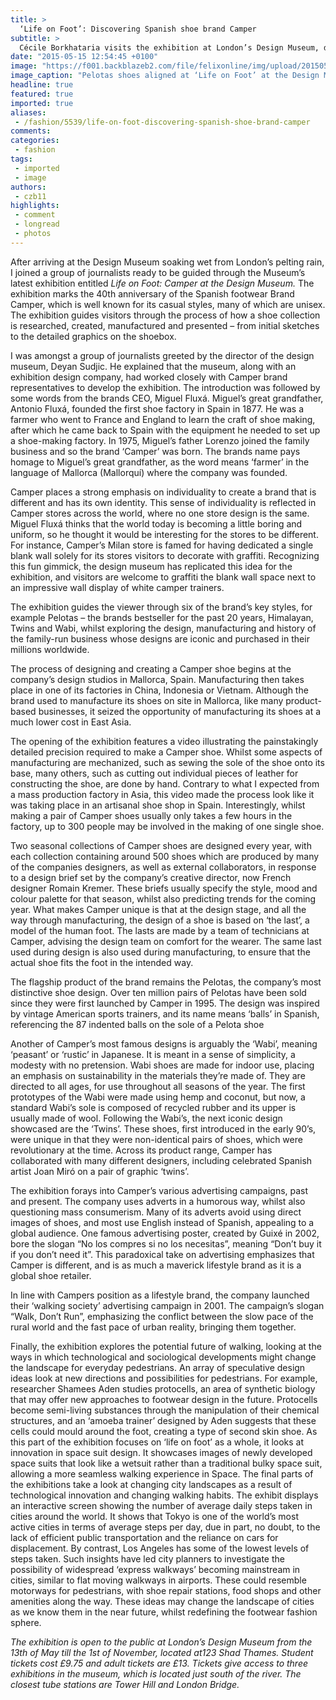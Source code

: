 ```yaml
---
title: >
  ‘Life on Foot’: Discovering Spanish shoe brand Camper
subtitle: >
  Cécile Borkhataria visits the exhibition at London’s Design Museum, discovering a unique shoe brand which prioritizes comfort first
date: "2015-05-15 12:54:45 +0100"
image: "https://f001.backblazeb2.com/file/felixonline/img/upload/201505151354-cj914-life-on-foot-jill-tate-08-copy.jpg"
image_caption: "Pelotas shoes aligned at ‘Life on Foot’ at the Design Museum"
headline: true
featured: true
imported: true
aliases:
 - /fashion/5539/life-on-foot-discovering-spanish-shoe-brand-camper
comments:
categories:
 - fashion
tags:
 - imported
 - image
authors:
 - czb11
highlights:
 - comment
 - longread
 - photos
---
```


After arriving at the Design Museum soaking wet from London’s pelting rain, I joined a group of journalists ready to be guided through the Museum’s latest exhibition entitled _Life on Foot: Camper at the Design Museum._ The exhibition marks the 40th anniversary of the Spanish footwear Brand Camper, which is well known for its casual styles, many of which are unisex. The exhibition guides visitors through the process of how a shoe collection is researched, created, manufactured and presented – from initial sketches to the detailed graphics on the shoebox.

I was amongst a group of journalists greeted by the director of the design museum, Deyan Sudjic. He explained that the museum, along with an exhibition design company, had worked closely with Camper brand representatives to develop the exhibition. The introduction was followed by some words from the brands CEO, Miguel Fluxá. Miguel’s great grandfather, Antonio Fluxá, founded the first shoe factory in Spain in 1877. He was a farmer who went to France and England to learn the craft of shoe making, after which he came back to Spain with the equipment he needed to set up a shoe-making factory. In 1975, Miguel’s father Lorenzo joined the family business and so the brand ‘Camper’ was born. The brands name pays homage to Miguel’s great grandfather, as the word means ‘farmer’ in the language of Mallorca (Mallorquí) where the company was founded.

Camper places a strong emphasis on individuality to create a brand that is different and has its own identity. This sense of individuality is reflected in Camper stores across the world, where no one store design is the same. Miguel Fluxá thinks that the world today is becoming a little boring and uniform, so he thought it would be interesting for the stores to be different. For instance, Camper’s Milan store is famed for having dedicated a single blank wall solely for its stores visitors to decorate with graffiti. Recognizing this fun gimmick, the design museum has replicated this idea for the exhibition, and visitors are welcome to graffiti the blank wall space next to an impressive wall display of white camper trainers.

The exhibition guides the viewer through six of the brand’s key styles, for example Pelotas – the brands bestseller for the past 20 years, Himalayan, Twins and Wabi, whilst exploring the design, manufacturing and history of the family-run business whose designs are iconic and purchased in their millions worldwide.

The process of designing and creating a Camper shoe begins at the company’s design studios in Mallorca, Spain. Manufacturing then takes place in one of its factories in China, Indonesia or Vietnam. Although the brand used to manufacture its shoes on site in Mallorca, like many product-based businesses, it seized the opportunity of manufacturing its shoes at a much lower cost in East Asia.

The opening of the exhibition features a video illustrating the painstakingly detailed precision required to make a Camper shoe. Whilst some aspects of manufacturing are mechanized, such as sewing the sole of the shoe onto its base, many others, such as cutting out individual pieces of leather for constructing the shoe, are done by hand. Contrary to what I expected from a mass production factory in Asia, this video made the process look like it was taking place in an artisanal shoe shop in Spain. Interestingly, whilst making a pair of Camper shoes usually only takes a few hours in the factory, up to 300 people may be involved in the making of one single shoe.

Two seasonal collections of Camper shoes are designed every year, with each collection containing around 500 shoes which are produced by many of the companies designers, as well as external collaborators, in response to a design brief set by the company’s creative director, now French designer Romain Kremer. These briefs usually specify the style, mood and colour palette for that season, whilst also predicting trends for the coming year. What makes Camper unique is that at the design stage, and all the way through manufacturing, the design of a shoe is based on ‘the last’, a model of the human foot. The lasts are made by a team of technicians at Camper, advising the design team on comfort for the wearer. The same last used during design is also used during manufacturing, to ensure that the actual shoe fits the foot in the intended way.

The flagship product of the brand remains the Pelotas, the company’s most distinctive shoe design. Over ten million pairs of Pelotas have been sold since they were first launched by Camper in 1995. The design was inspired by vintage American sports trainers, and its name means ‘balls’ in Spanish, referencing the 87 indented balls on the sole of a Pelota shoe

Another of Camper’s most famous designs is arguably the ‘Wabi’, meaning ‘peasant’ or ‘rustic’ in Japanese. It is meant in a sense of simplicity, a modesty with no pretension. Wabi shoes are made for indoor use, placing an emphasis on sustainability in the materials they’re made of. They are directed to all ages, for use throughout all seasons of the year. The first prototypes of the Wabi were made using hemp and coconut, but now, a standard Wabi’s sole is composed of recycled rubber and its upper is usually made of wool. Following the Wabi’s, the next iconic design showcased are the ‘Twins’. These shoes, first introduced in the early 90’s, were unique in that they were non-identical pairs of shoes, which were revolutionary at the time. Across its product range, Camper has collaborated with many different designers, including celebrated Spanish artist Joan Miró on a pair of graphic ‘twins’.

The exhibition forays into Camper’s various advertising campaigns, past and present. The company uses adverts in a humorous way, whilst also questioning mass consumerism. Many of its adverts avoid using direct images of shoes, and most use English instead of Spanish, appealing to a global audience. One famous advertising poster, created by Guixé in 2002, bore the slogan “No los compres si no los necesitas”, meaning “Don’t buy it if you don’t need it”. This paradoxical take on advertising emphasizes that Camper is different, and is as much a maverick lifestyle brand as it is a global shoe retailer.

In line with Campers position as a lifestyle brand, the company launched their ‘walking society’ advertising campaign in 2001. The campaign’s slogan “Walk, Don’t Run”, emphasizing the conflict between the slow pace of the rural world and the fast pace of urban reality, bringing them together.

Finally, the exhibition explores the potential future of walking, looking at the ways in which technological and sociological developments might change the landscape for everyday pedestrians. An array of speculative design ideas look at new directions and possibilities for pedestrians. For example, researcher Shamees Aden studies protocells, an area of synthetic biology that may offer new approaches to footwear design in the future. Protocells become semi-living substances through the manipulation of their chemical structures, and an ‘amoeba trainer’ designed by Aden suggests that these cells could mould around the foot, creating a type of second skin shoe. As this part of the exhibition focuses on ‘life on foot’ as a whole, it looks at innovation in space suit design. It showcases images of newly developed space suits that look like a wetsuit rather than a traditional bulky space suit, allowing a more seamless walking experience in Space. The final parts of the exhibitions take a look at changing city landscapes as a result of technological innovation and changing walking habits. The exhibit displays an interactive screen showing the number of average daily steps taken in cities around the world. It shows that Tokyo is one of the world’s most active cities in terms of average steps per day, due in part, no doubt, to the lack of efficient public transportation and the reliance on cars for displacement. By contrast, Los Angeles has some of the lowest levels of steps taken. Such insights have led city planners to investigate the possibility of widespread ‘express walkways’ becoming mainstream in cities, similar to flat moving walkways in airports. These could resemble motorways for pedestrians, with shoe repair stations, food shops and other amenities along the way. These ideas may change the landscape of cities as we know them in the near future, whilst redefining the footwear fashion sphere.

_The exhibition is open to the public at London’s Design Museum from the 13th of May till the 1st of November, located at123 Shad Thames. Student tickets cost £9.75 and adult tickets are £13. Tickets give access to three exhibitions in the museum, which is located just south of the river. The closest tube stations are Tower Hill and London Bridge._
